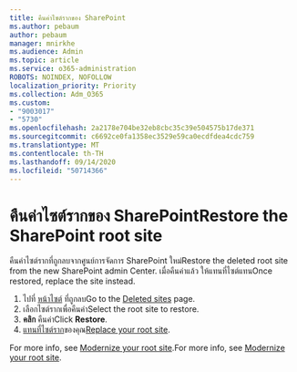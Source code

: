 ```yaml
---
title: คืนค่าไซต์รากของ SharePoint
ms.author: pebaum
author: pebaum
manager: mnirkhe
ms.audience: Admin
ms.topic: article
ms.service: o365-administration
ROBOTS: NOINDEX, NOFOLLOW
localization_priority: Priority
ms.collection: Adm_O365
ms.custom:
- "9003017"
- "5730"
ms.openlocfilehash: 2a2178e704be32eb8cbc35c39e504575b17de371
ms.sourcegitcommit: c6692ce0fa1358ec3529e59ca0ecdfdea4cdc759
ms.translationtype: MT
ms.contentlocale: th-TH
ms.lasthandoff: 09/14/2020
ms.locfileid: "50714366"
---
```

# <a name="restore-the-sharepoint-root-site"></a><span data-ttu-id="d5fae-102">คืนค่าไซต์รากของ SharePoint</span><span class="sxs-lookup"><span data-stu-id="d5fae-102">Restore the SharePoint root site</span></span>

<span data-ttu-id="d5fae-103">คืนค่าไซต์รากที่ถูกลบจากศูนย์การจัดการ SharePoint ใหม่</span><span class="sxs-lookup"><span data-stu-id="d5fae-103">Restore the deleted root site from the new SharePoint admin Center.</span></span> <span data-ttu-id="d5fae-104">เมื่อคืนค่าแล้ว ให้แทนที่ไซต์แทน</span><span class="sxs-lookup"><span data-stu-id="d5fae-104">Once restored, replace the site instead.</span></span>

1. <span data-ttu-id="d5fae-105">ไปที่ [หน้าไซต์](https://admin.microsoft.com/sharepoint?page=recycleBin&modern=true) ที่ถูกลบ</span><span class="sxs-lookup"><span data-stu-id="d5fae-105">Go to the [Deleted sites](https://admin.microsoft.com/sharepoint?page=recycleBin&modern=true) page.</span></span> 
2. <span data-ttu-id="d5fae-106">เลือกไซต์รากเพื่อคืนค่า</span><span class="sxs-lookup"><span data-stu-id="d5fae-106">Select the root site to restore.</span></span>
3. <span data-ttu-id="d5fae-107">**คลิก** คืนค่า</span><span class="sxs-lookup"><span data-stu-id="d5fae-107">Click **Restore**.</span></span>
4. <span data-ttu-id="d5fae-108">[แทนที่ไซต์ราก](https://docs.microsoft.com/sharepoint/troubleshoot/sites/url-that-resides-under-root-site-collection-is-broken)ของคุณ</span><span class="sxs-lookup"><span data-stu-id="d5fae-108">[Replace your root site](https://docs.microsoft.com/sharepoint/troubleshoot/sites/url-that-resides-under-root-site-collection-is-broken).</span></span>

<span data-ttu-id="d5fae-109">For more info, see [Modernize your root site](https://docs.microsoft.com/sharepoint/modern-root-site).</span><span class="sxs-lookup"><span data-stu-id="d5fae-109">For more info, see [Modernize your root site](https://docs.microsoft.com/sharepoint/modern-root-site).</span></span>
